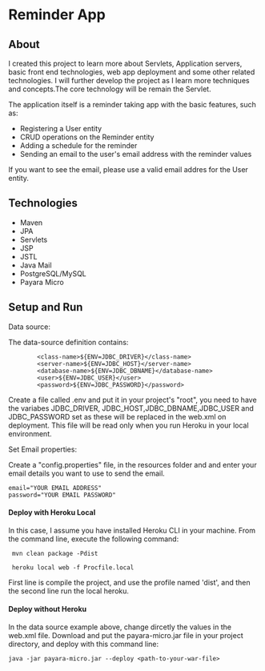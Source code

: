 # Reminder App #

## About ##
I created this project to learn more about Servlets, Application servers, basic front end technologies, web app deployment and some other related technologies.
I will further develop the project as I learn more techniques and concepts.The core technology will be remain the Servlet.

The application itself is a reminder taking app with the basic features, such as:

- Registering a User entity
- CRUD operations on the Reminder entity
- Adding a schedule for the reminder
- Sending an email to the user's email address with the reminder values

If you want to see the email, please use a valid email addres for the User entity.

## Technologies ##

* Maven
* JPA
* Servlets
* JSP
* JSTL
* Java Mail
* PostgreSQL/MySQL
* Payara Micro

## Setup and Run ##

Data source:

The data-source definition contains:

```
        <class-name>${ENV=JDBC_DRIVER}</class-name>
        <server-name>${ENV=JDBC_HOST}</server-name>
        <database-name>${ENV=JDBC_DBNAME}</database-name>
        <user>${ENV=JDBC_USER}</user>
        <password>${ENV=JDBC_PASSWORD}</password>

```
Create a file called .env and put it in your project's "root", you need to have the variabes JDBC_DRIVER, JDBC_HOST,JDBC_DBNAME,JDBC_USER and JDBC_PASSWORD set as these will be replaced in the web.xml on deployment.
This file will be read only when you run Heroku in your local environment.

Set Email properties:

Create a "config.properties" file, in the resources folder and and enter your email details you want to use to send the email.

```
email="YOUR EMAIL ADDRESS"
password="YOUR EMAIL PASSWORD"
```

#### Deploy with Heroku Local ####

In this case, I assume you have installed Heroku CLI in your machine.
From the command line, execute the following command:

```
 mvn clean package -Pdist  
```
```
 heroku local web -f Procfile.local
```

First line is compile the project, and use the profile named 'dist', and then the second line run the local heroku.

#### Deploy without Heroku ####

In the data source example above, change dircetly the values in the web.xml file.
Download and put the payara-micro.jar file in your project directory, and deploy with this command line:
```
java -jar payara-micro.jar --deploy <path-to-your-war-file>
```

